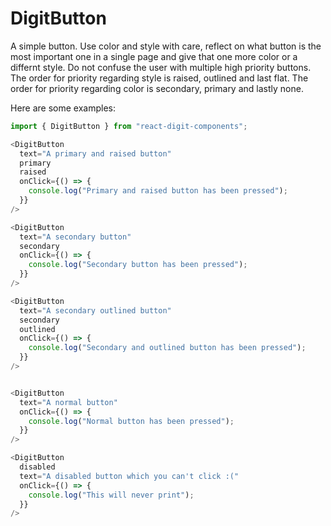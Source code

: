 # DigitButton

A simple button. Use color and style with care, reflect on what button is the most important one in a single page and give that one more color or a differnt style. Do not confuse the user with multiple high priority buttons. The order for priority regarding style is raised, outlined and last flat. The order for priority regarding color is secondary, primary and lastly none.

Here are some examples:

```js
import { DigitButton } from "react-digit-components";
```

```js
<DigitButton
  text="A primary and raised button"
  primary
  raised
  onClick={() => {
    console.log("Primary and raised button has been pressed");
  }}
/>

<DigitButton
  text="A secondary button"
  secondary
  onClick={() => {
    console.log("Secondary button has been pressed");
  }}
/>

<DigitButton
  text="A secondary outlined button"
  secondary
  outlined
  onClick={() => {
    console.log("Secondary and outlined button has been pressed");
  }}
/>


<DigitButton
  text="A normal button"
  onClick={() => {
    console.log("Normal button has been pressed");
  }}
/>

<DigitButton
  disabled
  text="A disabled button which you can't click :("
  onClick={() => {
    console.log("This will never print");
  }}
/>
```
